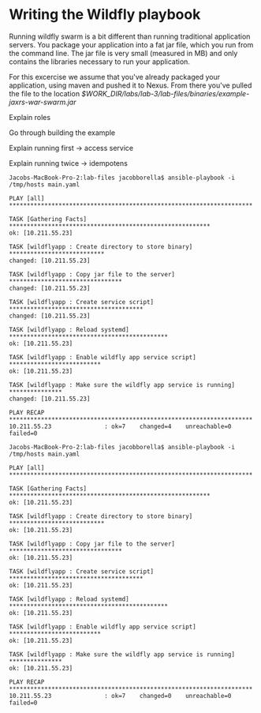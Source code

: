 # Writing the Wildfly playbook

Running wildfly swarm is a bit different than running traditional application servers. You package your application into a fat jar file, which you run from the command line. The jar file is very small (measured in MB) and only contains the libraries necessary to run your application.

For this excercise we assume that you've already packaged your application, using maven and pushed it to Nexus. From there you've pulled the file to the location *$WORK_DIR/labs/lab-3/lab-files/binaries/example-jaxrs-war-swarm.jar*

Explain roles

Go through building the example

Explain running first -> access service

Explain running twice -> idempotens

```
Jacobs-MacBook-Pro-2:lab-files jacobborella$ ansible-playbook -i /tmp/hosts main.yaml

PLAY [all] *********************************************************************

TASK [Gathering Facts] *********************************************************
ok: [10.211.55.23]

TASK [wildflyapp : Create directory to store binary] ***************************
changed: [10.211.55.23]

TASK [wildflyapp : Copy jar file to the server] ********************************
changed: [10.211.55.23]

TASK [wildflyapp : Create service script] **************************************
changed: [10.211.55.23]

TASK [wildflyapp : Reload systemd] *********************************************
ok: [10.211.55.23]

TASK [wildflyapp : Enable wildfly app service script] **************************
ok: [10.211.55.23]

TASK [wildflyapp : Make sure the wildfly app service is running] ***************
changed: [10.211.55.23]

PLAY RECAP *********************************************************************
10.211.55.23               : ok=7    changed=4    unreachable=0    failed=0   

Jacobs-MacBook-Pro-2:lab-files jacobborella$ ansible-playbook -i /tmp/hosts main.yaml

PLAY [all] *********************************************************************

TASK [Gathering Facts] *********************************************************
ok: [10.211.55.23]

TASK [wildflyapp : Create directory to store binary] ***************************
ok: [10.211.55.23]

TASK [wildflyapp : Copy jar file to the server] ********************************
ok: [10.211.55.23]

TASK [wildflyapp : Create service script] **************************************
ok: [10.211.55.23]

TASK [wildflyapp : Reload systemd] *********************************************
ok: [10.211.55.23]

TASK [wildflyapp : Enable wildfly app service script] **************************
ok: [10.211.55.23]

TASK [wildflyapp : Make sure the wildfly app service is running] ***************
ok: [10.211.55.23]

PLAY RECAP *********************************************************************
10.211.55.23               : ok=7    changed=0    unreachable=0    failed=0   

```
